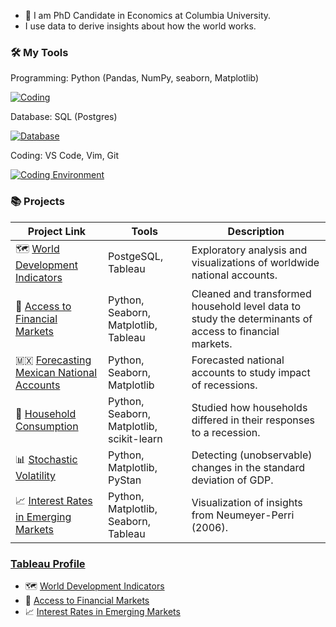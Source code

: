 - :wave: I am PhD Candidate in Economics at Columbia University.
- I use data to derive insights about how the world works.

### :hammer_and_wrench: My Tools
Programming: Python (Pandas, NumPy, seaborn, Matplotlib)

[![Coding](https://skillicons.dev/icons?i=py&theme=light)](https://skillicons.dev)

Database: SQL (Postgres)

[![Database](https://skillicons.dev/icons?i=postgres&theme=light)](https://skillicons.dev)

Coding: VS Code, Vim, Git

[![Coding Environment](https://skillicons.dev/icons?i=vscode,vim,git&theme=light)](https://skillicons.dev)

### :books: Projects

| Project Link                                                                                                                | Tools                                     | Description                                                                                            |
| --------------------------------------------------------------------------------------------------------------------------- | ----------------------------------------- | ------------------------------------------------------------------------------------------------------ |
| :world_map: [World Development Indicators](https://github.com/mjv2146/world-development-indicators)                         | PostgeSQL, Tableau                        | Exploratory analysis and visualizations of worldwide national accounts.                                |
| :atm: [Access to Financial Markets](https://github.com/mjv2146/access-to-financial-markets)                                  | Python, Seaborn, Matplotlib, Tableau      | Cleaned and transformed household level data to study the determinants of access to financial markets. |
| :mexico: [Forecasting Mexican National Accounts](https://github.com/mjv2146/forecasting-mexico-national-accounts)           | Python, Seaborn, Matplotlib               | Forecasted national accounts to study impact of recessions.                                            |
| :bento: [Household Consumption](https://github.com/mjv2146/access-to-financial-markets)                                      | Python, Seaborn, Matplotlib, scikit-learn | Studied how households differed in their responses to a recession.                                     |
| :bar_chart: [Stochastic Volatility](https://github.com/mjv2146/stochastic-volatility)                                        | Python, Matplotlib, PyStan                | Detecting (unobservable) changes in the standard deviation of GDP.                                     |
| :chart_with_upwards_trend: [Interest Rates in Emerging Markets](https://github.com/mjv2146/interest-rates-emerging-markets) | Python, Matplotlib, Seaborn, Tableau      | Visualization of insights from Neumeyer-Perri (2006).                                                  |


### [Tableau Profile](https://public.tableau.com/app/profile/mitchell.vaughn4481/vizzes)
- :world_map: [World Development Indicators](https://public.tableau.com/app/profile/mitchell.vaughn4481/viz/world-development-indicators/Story1) 
- :atm: [Access to Financial Markets](https://github.com/mjv2146/access-to-financial-markets) 
- :chart_with_upwards_trend: [Interest Rates in Emerging Markets](https://public.tableau.com/app/profile/mitchell.vaughn4481/viz/AccesstoFinancialMarkets_17064813522530/AccesstoFinancialMarketsinMexico)  

<!--
**mjv2146/mjv2146** is a ✨ _special_ ✨ repository because its `README.md` (this file) appears on your GitHub profile.

Here are some ideas to get you started:

- 🔭 I’m currently working on ...
- 🌱 I’m currently learning ...
- 👯 I’m looking to collaborate on ...
- 🤔 I’m looking for help with ...
- 💬 Ask me about ...
- 📫 How to reach me: ...
- 😄 Pronouns: ...
- ⚡ Fun fact: ...
-->
